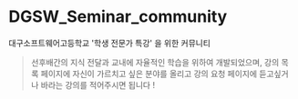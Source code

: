 # DGSW_Seminar_community
대구소프트웨어고등학교 '학생 전문가 특강' 을 위한 커뮤니티

> 선후배간의 지식 전달과 교내에 자율적인 학습을 위하여 개발되었으며,
> 강의 목록 페이지에 자신이 가르치고 싶은 분야를 올리고 강의 요청 페이지에
> 듣고싶거나 바라는 강의를 적어주시면 됩니다 !
